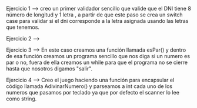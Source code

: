 Ejercicio 1 --> creo un primer validador sencillo que valide que el DNI tiene 8 número de longitud y 1 letra , a partir de que este paso se crea un switch case para validar si el dni corresponde a la letra asignada usando las letras que tenemos.

Ejercicio 2 -->

Ejercicio 3 --> En este caso creamos una función llamada esPar() y dentro de esa función creamos un programa sencillo que nos diga si un numero es par o no, fuera de ella creamos un while para que el programa no se cierre hasta que nosotros digamos "salir".

Ejercicio 4 --> Creo el juego haciendo una función para encapsular el código llamada AdivinarNumero() y parseamos a int cada uno de los numeros que pasamos por teclado ya que por defecto el scanner lo lee como string.
